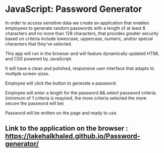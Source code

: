 # JavaScript: Password Generator

In order to access sensitive data we create an application that enables employees to generate random passwords with a length of at least 8 characters and no more than 128 characters,
that provides greater security based on criteria include lowercase, uppercase, numeric, and/or special characters that they’ve selected. 

This app will run in the browser and will feature dynamically updated HTML and CSS powered by JavaScript.

It will have a clean and polished, responsive user interface that adapts to multiple screen sizes.

Employee will click the button to generate a password.

Employee will enter a length for the password && select password criteria. (minimum of 1 criteria is required, the more criteria selected the more secure the password will be)

Password will be written on the page and ready to use.


## Link to the application on the browser : https://lakehalkhaled.github.io/Password-generator/

